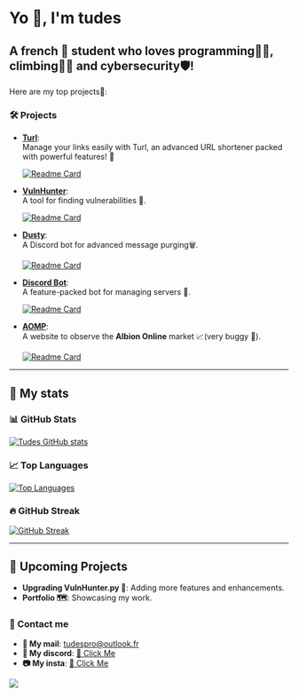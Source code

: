 # Yo 👋, I'm **tudes**  
## A french 🥖 student who **loves programming**👨‍💻, **climbing🧗‍♂️** and **cybersecurity**🛡️!  

Here are my top projects📁:  

### 🛠️ Projects  
- **[Turl](https://github.com/tudes00/turl)**:  
  Manage your links easily with Turl, an advanced URL shortener packed with powerful features! 🚀
  
  [![Readme Card](https://github-readme-stats.vercel.app/api/pin/?username=tudes00&repo=turl&theme=dracula&locale=en)](https://github.com/tudes00/turl)  

- **[VulnHunter](https://github.com/tudes00/VulnHunter)**:  
  A tool for finding vulnerabilities 🐞.
  
  [![Readme Card](https://github-readme-stats.vercel.app/api/pin/?username=tudes00&repo=VulnHunter&theme=dracula&locale=en)](https://github.com/tudes00/VulnHunter)

- **[Dusty](https://github.com/tudes00/Dusty)**:  
  A Discord bot for advanced message purging🗑️.
  
  [![Readme Card](https://github-readme-stats.vercel.app/api/pin/?username=tudes00&repo=Dusty&theme=dracula&locale=en)](https://github.com/tudes00/Dusty)  

- **[Discord Bot](https://github.com/tudes00/discord-bot)**:  
  A feature-packed bot for managing servers 🤖.
  
  [![Readme Card](https://github-readme-stats.vercel.app/api/pin/?username=tudes00&repo=discord-bot&theme=dracula&locale=en)](https://github.com/tudes00/discord-bot)   

- **[AOMP](https://github.com/tudes00/aomp)**:  
  A website to observe the **Albion Online** market 📈(very buggy 🪬).
  
  [![Readme Card](https://github-readme-stats.vercel.app/api/pin/?username=tudes00&repo=aomp&theme=dracula&locale=en)](https://github.com/tudes00/aomp)
   
---

## 🔢 My stats  
### 📊 GitHub Stats  
[![Tudes GitHub stats](https://github-readme-stats.vercel.app/api?username=tudes00&show_icons=true&theme=dracula&locale=en)](https://github.com/tudes00)  

### 📈 Top Languages  
[![Top Languages](https://github-readme-stats.vercel.app/api/top-langs/?username=tudes00&theme=dracula&hide=gherkin,batchfile&layout=compact&locale=en)](https://github.com/tudes00)  

### 🔥 GitHub Streak  
[![GitHub Streak](https://github-readme-streak-stats-for-me.vercel.app?user=tudes00&theme=dracula&locale=en&date_format=j%20M%5B%20Y%5D&mode=weekly)](https://github.com/tudes00)  

---

## 🌟 Upcoming Projects  
- **Upgrading VulnHunter.py 🐞**: Adding more features and enhancements.
- **Portfolio 🗺️**: Showcasing my work.

### 📧 Contact me
 - **📧 My mail**: tudespro@outlook.fr
 - **💬 My discord**: [🔗 Click Me](https://slug.vercel.app/tudesdiscord)
 - **📷 My insta**: [🔗 Click Me](https://slug.vercel.app/tudesinsta)
   
![](https://hit.yhype.me/github/profile?account_id=121131713)
